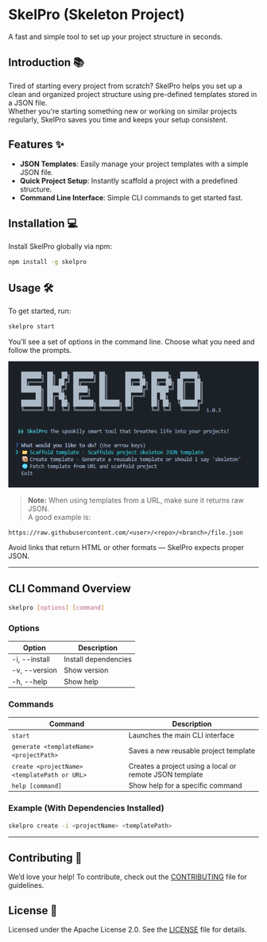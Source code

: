 # **SkelPro (Skeleton Project)**  
A fast and simple tool to set up your project structure in seconds.

## Introduction 📚  
Tired of starting every project from scratch? SkelPro helps you set up a clean and organized project structure using pre-defined templates stored in a JSON file.  
Whether you're starting something new or working on similar projects regularly, SkelPro saves you time and keeps your setup consistent.

## Features ✨  
- **JSON Templates**: Easily manage your project templates with a simple JSON file.  
- **Quick Project Setup**: Instantly scaffold a project with a predefined structure.  
- **Command Line Interface**: Simple CLI commands to get started fast.

## Installation 💻  
Install SkelPro globally via npm:

```bash
npm install -g skelpro
```

## Usage 🛠️  
To get started, run:

```bash
skelpro start
```

You’ll see a set of options in the command line. Choose what you need and follow the prompts.

<img src="./Snapshot.PNG" />

> **Note:** When using templates from a URL, make sure it returns raw JSON.  
A good example is:
```
https://raw.githubusercontent.com/<user>/<repo>/<branch>/file.json
```
Avoid links that return HTML or other formats — SkelPro expects proper JSON.

---

## CLI Command Overview  
```bash
skelpro [options] [command]
```

### Options  
| Option         | Description               |
| -------------- | ------------------------- |
| -i, --install  | Install dependencies      |
| -v, --version  | Show version              |
| -h, --help     | Show help                 |

### Commands  
| Command                                         | Description                                                            |
| ---------------------------------------------- | ---------------------------------------------------------------------- |
| `start`                                        | Launches the main CLI interface                                        |
| `generate <templateName> <projectPath>`        | Saves a new reusable project template                                  |
| `create <projectName> <templatePath or URL>`   | Creates a project using a local or remote JSON template                |
| `help [command]`                                | Show help for a specific command                                       |

### Example (With Dependencies Installed)  
```bash
skelpro create -i <projectName> <templatePath>
```

---

## Contributing 🤝  
We’d love your help! To contribute, check out the [CONTRIBUTING](CONTRIBUTING.md) file for guidelines.

## License 📜  
Licensed under the Apache License 2.0. See the [LICENSE](LICENSE) file for details.
